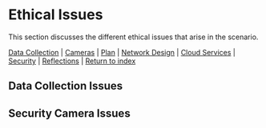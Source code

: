 # Ethical Issues
This section discusses the different ethical issues that arise in the scenario.

[Data Collection](#data-collection-issues) | [Cameras](#security-camera-issues) | [Plan](./plan.md) | [Network Design](./network.md) | [Cloud Services](./cloud.md) | [Security](./security.md) | [Reflections](./reflections.md) | [Return to index](./README.md)

## Data Collection Issues

## Security Camera Issues
